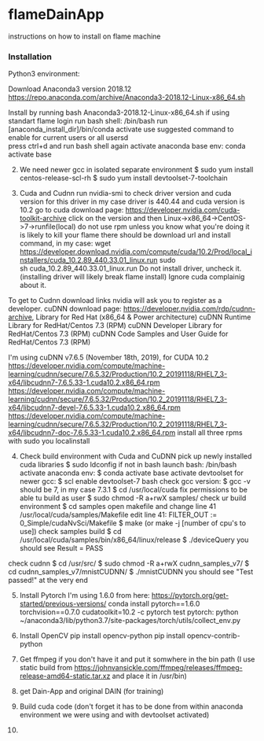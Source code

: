 # flameDainApp

instructions on how to install on flame machine

### Installation

Python3 environment:

Download Anaconda3 version 2018.12
https://repo.anaconda.com/archive/Anaconda3-2018.12-Linux-x86_64.sh

Install by running  bash Anaconda3-2018.12-Linux-x86_64.sh
if using standart flame login run bash shell: /bin/bash
run [anaconda_install_dir]/bin/conda activate
use suggested command to enable for current users or all usersd  
press ctrl+d and run bash shell again
activate anaconda base env:
conda activate base

2) We need newer gcc in isolated separate environment
$ sudo yum install centos-release-scl-rh
$ sudo yum install devtoolset-7-toolchain

3) Cuda and Cudnn
run nvidia-smi to check driver version and cuda version for this driver
in my case driver is 440.44 and cuda version is 10.2
go to cuda download page:
https://developer.nvidia.com/cuda-toolkit-archive
click on the version and then Linux->x86_64->CentOS->7->runfile(local)
do not use rpm unless you know what you're doing it is likely to kill your flame
there should be download url and install command, in my case:
wget https://developer.download.nvidia.com/compute/cuda/10.2/Prod/local_installers/cuda_10.2.89_440.33.01_linux.run
sudo sh cuda_10.2.89_440.33.01_linux.run
Do not install driver, uncheck it. (installing driver will likely break flame install)
Ignore cuda complainig about it.

To get to Cudnn download links nvidia will ask you to register as a developer.
cuDNN download page:	https://developer.nvidia.com/rdp/cudnn-archive,
Library for Red Hat (x86_64 & Power architecture)
cuDNN Runtime Library for RedHat/Centos 7.3 (RPM)
cuDNN Developer Library for RedHat/Centos 7.3 (RPM)
cuDNN Code Samples and User Guide for RedHat/Centos 7.3 (RPM)

I'm using cuDNN v7.6.5 (November 18th, 2019), for CUDA 10.2
https://developer.nvidia.com/compute/machine-learning/cudnn/secure/7.6.5.32/Production/10.2_20191118/RHEL7_3-x64/libcudnn7-7.6.5.33-1.cuda10.2.x86_64.rpm
https://developer.nvidia.com/compute/machine-learning/cudnn/secure/7.6.5.32/Production/10.2_20191118/RHEL7_3-x64/libcudnn7-devel-7.6.5.33-1.cuda10.2.x86_64.rpm
https://developer.nvidia.com/compute/machine-learning/cudnn/secure/7.6.5.32/Production/10.2_20191118/RHEL7_3-x64/libcudnn7-doc-7.6.5.33-1.cuda10.2.x86_64.rpm
install all three rpms with sudo you localinstall 

4) Check build environment with Cuda and CuDNN
pick up newly installed cuda libraries
$ sudo ldconfig
if not in bash launch bash: /bin/bash
activate anaconda env:
$ conda activate base
activate devtoolset for newer gcc:
$ scl enable devtoolset-7 bash
check gcc version:
$ gcc -v
should be 7, in my case 7.3.1
$ cd /usr/local/cuda
fix permissions to be able tu build as user
$ sudo chmod -R a+rwX samples/
check ur build environment
$ cd samples
open makefile and change line 41
/usr/local/cuda/samples/Makefile
edit line 41:
FILTER_OUT := 0_Simple/cudaNvSci/Makefile
$ make (or make -j [number of cpu's to use])
check samples build
$ cd /usr/local/cuda/samples/bin/x86_64/linux/release
$ ./deviceQuery
you should see Result = PASS

check cudnn
$ cd /usr/src/
$ sudo chmod -R a+rwX cudnn_samples_v7/
$ cd cudnn_samples_v7/mnistCUDNN/
$ ./mnistCUDNN
you should see "Test passed!" at the very end

5) Install Pytorch
I'm using 1.6.0 from here: https://pytorch.org/get-started/previous-versions/
conda install pytorch==1.6.0 torchvision==0.7.0 cudatoolkit=10.2 -c pytorch
test pytorch:
python ~/anaconda3/lib/python3.7/site-packages/torch/utils/collect_env.py

6) Install OpenCV
pip install opencv-python
pip install opencv-contrib-python

7) Get ffmpeg if you don't have it and put it somwhere in the bin path
(I use static build from https://johnvansickle.com/ffmpeg/releases/ffmpeg-release-amd64-static.tar.xz
and place it in /usr/bin)

8) get Dain-App and original DAIN (for training)

9) Build cuda code (don't forget it has to be done from within anaconda environment we were using and  with devtoolset activated)

10)